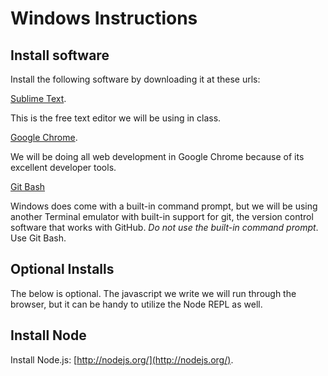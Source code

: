 Windows Instructions
====

## Install software

Install the following software by downloading it at these urls:

[Sublime Text](http://www.sublimetext.com/).

This is the free text editor we will be using in class.

[Google Chrome](https://www.google.com/intl/en-US/chrome/browser/).

We will be doing all web development in Google Chrome because of its excellent developer tools.

[Git Bash](http://msysgit.github.io/)

Windows does come with a built-in command prompt, but we will be using another Terminal emulator with built-in support for git, the version control software that works with GitHub. *Do not use the built-in command prompt*. Use Git Bash.

## Optional Installs

The below is optional. The javascript we write we will run through the browser, but it can be handy to utilize the Node REPL as well.

## Install Node

Install Node.js: [http://nodejs.org/](http://nodejs.org/).
